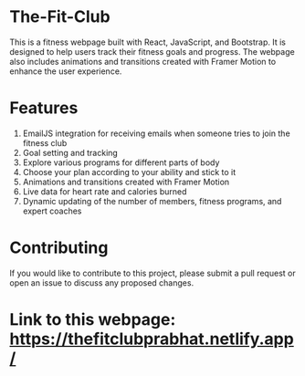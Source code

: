# The-Fit-Club

This is a fitness webpage built with React, JavaScript, and Bootstrap. It is designed to help users track their fitness goals and progress. The webpage also includes animations and transitions created with Framer Motion to enhance the user experience.

# Features

1. EmailJS integration for receiving emails when someone tries to join the fitness club
2. Goal setting and tracking
3. Explore various programs for different parts of body
4. Choose your plan according to your ability and stick to it
5. Animations and transitions created with Framer Motion
6. Live data for heart rate and calories burned
7. Dynamic updating of the number of members, fitness programs, and expert coaches

# Contributing

If you would like to contribute to this project, please submit a pull request or open an issue to discuss any proposed changes.

# Link to this webpage: https://thefitclubprabhat.netlify.app/
